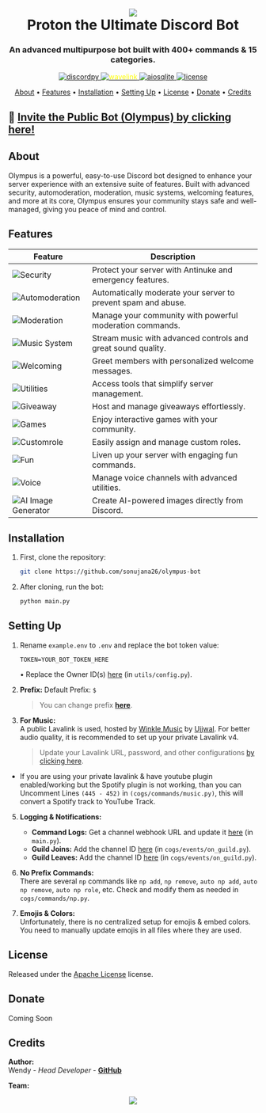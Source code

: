 <h1 align="center">
 <br>
  <a href="https://github.com/sonujana26"><img src="https://cdn.discordapp.com/avatars/1144179659735572640/a_8d3bbc050480bc9157fe71c9334d8213.png?size=128"></a>
  <br>
  Proton the Ultimate Discord Bot
  <br>
</h1>

<h3 align=center>An advanced multipurpose bot built with 400+ commands & 15 categories.</h3>

<div align=center>

  <a href="https://github.com/Rapptz/discord.py">
    <img src="https://img.shields.io/badge/discord.py-v2.4.0-blue.svg?&style=for-the-badge&logo=python" alt="discordpy">
  </a>
  
  <a href="https://github.com/EvieePy/Wavelink">
    <img src="https://img.shields.io/badge/Wavelink-v3.4.1-blue.svg?&style=for-the-badge&logo=data:image/png;base64,iVBORw0KGgoAAAANSUhEUgAAAAUAAAAFCAYAAACNbyblAAAAHElEQVQI12P4//8/w38GIAXDIBKE0DHxgljNBAAO9TXL0Y4OHwAAAABJRU5ErkJggg==" alt="wavelink" style="color:yellow;">
  </a>

  <a href="https://github.com/omnilib/aiosqlite">
    <img src="https://img.shields.io/badge/aiosqlite-%23003B57.svg?&style=for-the-badge&logo=sqlite&logoColor=white" alt="aiosqlite">
  </a>

  <a href="https://github.com/peterhanania/Pogy/blob/main/LICENSE">
    <img src="https://img.shields.io/badge/license-Apache%202-blue?&style=for-the-badge" alt="license">
  </a>

</div>

<p align="center">
  <a href="#about">About</a>
  •
  <a href="#features">Features</a>
  •
  <a href="#installation">Installation</a>
  •
  <a href="#setting-up">Setting Up</a>
  •
  <a href="#license">License</a>
  •
  <a href="#donate">Donate</a>
  •
  <a href="#credits">Credits</a>
</p>

## 🔗 [Invite the Public Bot (Olympus) by clicking here!](https://discord.com/api/oauth2/authorize?client_id=1344231302374625340&permissions=8&scope=bot%20applications.commands)

## About

Olympus is a powerful, easy-to-use Discord bot designed to enhance your server experience with an extensive suite of features. Built with advanced security, automoderation, moderation, music systems, welcoming features, and more at its core, Olympus ensures your community stays safe and well-managed, giving you peace of mind and control.

## Features

| Feature                 | Description                                                      |
|-------------------------|------------------------------------------------------------------|
| ![Security](https://img.shields.io/badge/Security-Antinuke%20%26%20Emergency-red?style=for-the-badge) | Protect your server with Antinuke and emergency features. |
| ![Automoderation](https://img.shields.io/badge/Automoderation-Advanced-red?style=for-the-badge) | Automatically moderate your server to prevent spam and abuse. |
| ![Moderation](https://img.shields.io/badge/Moderation-Essential%20Tools-red?style=for-the-badge) | Manage your community with powerful moderation commands. |
| ![Music System](https://img.shields.io/badge/Music%20System-High%20Quality-red?style=for-the-badge) | Stream music with advanced controls and great sound quality. |
| ![Welcoming](https://img.shields.io/badge/Welcoming-Customizable-red?style=for-the-badge) | Greet members with personalized welcome messages. |
| ![Utilities](https://img.shields.io/badge/Utilities-Efficient%20Tools-red?style=for-the-badge) | Access tools that simplify server management. |
| ![Giveaway](https://img.shields.io/badge/Giveaway-Easy%20Management-red?style=for-the-badge) | Host and manage giveaways effortlessly. |
| ![Games](https://img.shields.io/badge/Games-Fun%20%26%20Interactive-red?style=for-the-badge) | Enjoy interactive games with your community. |
| ![Customrole](https://img.shields.io/badge/Customrole-Role%20Management-red?style=for-the-badge) | Easily assign and manage custom roles. |
| ![Fun](https://img.shields.io/badge/Fun-Entertainment%20Commands-red?style=for-the-badge) | Liven up your server with engaging fun commands. |
| ![Voice](https://img.shields.io/badge/Voice-Channel%20Control-red?style=for-the-badge) | Manage voice channels with advanced utilities. |
| ![AI Image Generator](https://img.shields.io/badge/AI%20Image%20Generator-Stunning%20Visuals-red?style=for-the-badge) | Create AI-powered images directly from Discord. |


## Installation

1. First, clone the repository:  
   ```bash
   git clone https://github.com/sonujana26/olympus-bot
   ```
2. After cloning, run the bot:
   ```bash
   python main.py
   ```
## Setting Up

1. Rename `example.env` to `.env` and replace the bot token value:
   ```env
   TOKEN=YOUR_BOT_TOKEN_HERE
   ```
   • Replace the Owner ID(s) [here](https://github.com/sonujana26/olympus-bot/blob/main/utils/config.py#L7) (in `utils/config.py`).
2. **Prefix:**
   Default Prefix: `$`
   > You can change prefix **[here](https://github.com/sonujana26/olympus-bot/blob/main/utils/Tools.py#L84)**.
   
4. **For Music:**  
   A public Lavalink is used, hosted by [Winkle Music](https://discord.gg/winklemusic) by [Ujjwal](https://github.com/UjjwalxD). For better audio quality, it is recommended to set up your private Lavalink v4.  
   > Update your Lavalink URL, password, and other configurations [by clicking here](https://github.com/sonujana26/olympus-bot/blob/main/cogs/commands/music.py#L339).
- If you are using your private lavalink & have youtube plugin enabled/working but the Spotify plugin is not working, than you can Uncomment Lines `(445 - 452)` in `(cogs/commands/music.py)`, this will convert a Spotify track to YouTube Track.

5. **Logging & Notifications:**  
   - **Command Logs:** Get a channel webhook URL and update it [here](https://github.com/sonujana26/olympus-bot/blob/main/main.py#L75) (in `main.py`).  
   - **Guild Joins:** Add the channel ID [here](https://github.com/sonujana26/olympus-bot/blob/main/cogs/events/on_guild.py#L25) (in `cogs/events/on_guild.py`).  
   - **Guild Leaves:** Add the channel ID [here](https://github.com/sonujana26/olympus-bot/blob/main/cogs/events/on_guild.py#L109) (in `cogs/events/on_guild.py`).

6. **No Prefix Commands:**  
   There are several `np` commands like `np add`, `np remove`, `auto np add`, `auto np remove`, `auto np role`, etc. Check and modify them as needed in `cogs/commands/np.py`.

7. **Emojis & Colors:**  
   Unfortunately, there is no centralized setup for emojis & embed colors. You need to manually update emojis in all files where they are used.

## License
Released under the [Apache License](http://www.apache.org/licenses/LICENSE-2.0) license.

## Donate
Coming Soon

## Credits
**Author:**  
Wendy - *Head Developer* - **[GitHub](https://github.com/wendy69420)**

**Team:**
<div align="center">
  <a href="https://discord.com/invite/pGWzAMkpsg">
   <a href="https://discord.com/invite/dDwTj9xFgM">
    <img src="https://discordapp.com/api/guilds/699587669059174461/widget.png?style=banner2">
  </a>
</div>

